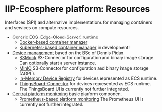 # IIP-Ecosphere platform: Resources

Interfaces (SPI) and alternative implementations for managing containers and services on compute resources.

* Generic [ECS (Edge-Cloud-Server) runtime](ecsRuntime/README.md)
    * [Docker-based container manager](ecsRuntime.docker/README.md)
    * [Kubernetes-based container manager](ecsRuntime.kubernetes/README.md) in development!
* [Device management](deviceMgt/README.md) based on the BSc of Dennis Pidun.
     * [S3Mock](deviceMgt.s3mock/README.md) S3-Connector for configuration and binary image storage. Can optionally start a server instance.
     * [MinIO](deviceMgt.minio/README.md) S3-Connector for configuration and binary image storage (AGPL).
     * [In-Memory Device Registry](deviceMgt.basicRegistry/README.md) for devices represented as ECS runtime.
     * [ThingsBoard-Connector](deviceMgt.thingsboard/README.md) for devices represented as ECS runtime. The ThingsBoard UI is currently not further integrated.
* [Central platform monitoring](monitoring/README.md) basic platform component
   * [Prometheus-based platform monitoring](monitoring.prometheus/README.md) The Prometheus UI is currently not further integrated.
